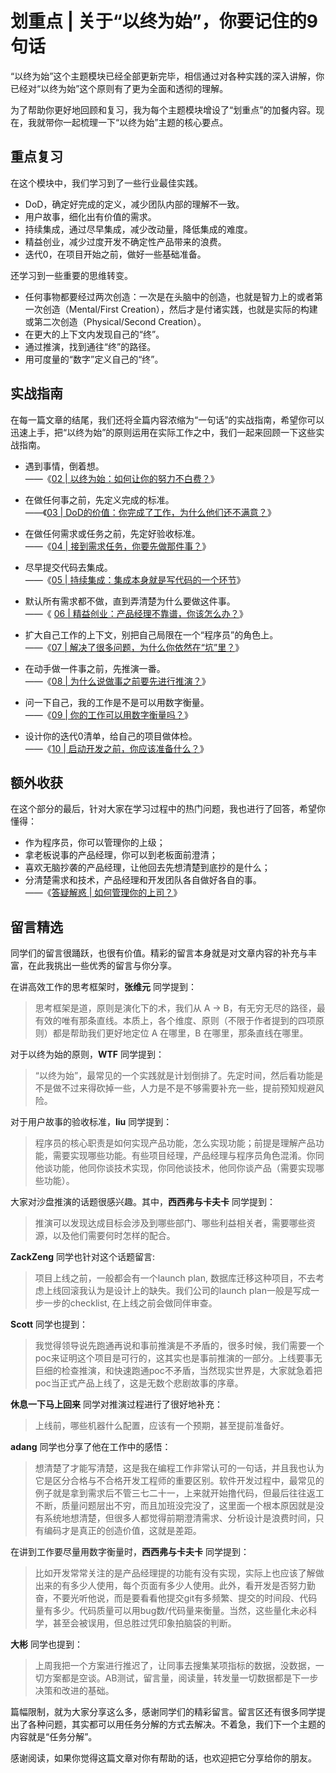 # 划重点 | 关于“以终为始”，你要记住的9句话
    

“以终为始”这个主题模块已经全部更新完毕，相信通过对各种实践的深入讲解，你已经对“以终为始”这个原则有了更为全面和透彻的理解。

为了帮助你更好地回顾和复习，我为每个主题模块增设了“划重点”的加餐内容。现在，我就带你一起梳理一下“以终为始”主题的核心要点。

## 重点复习

在这个模块中，我们学习到了一些行业最佳实践。

*   DoD，确定好完成的定义，减少团队内部的理解不一致。
*   用户故事，细化出有价值的需求。
*   持续集成，通过尽早集成，减少改动量，降低集成的难度。
*   精益创业，减少过度开发不确定性产品带来的浪费。
*   迭代0，在项目开始之前，做好一些基础准备。

还学习到一些重要的思维转变。

*   任何事物都要经过两次创造：一次是在头脑中的创造，也就是智力上的或者第一次创造（Mental/First Creation），然后才是付诸实践，也就是实际的构建或第二次创造（Physical/Second Creation）。
*   在更大的上下文内发现自己的“终”。
*   通过推演，找到通往“终”的路径。
*   用可度量的“数字”定义自己的“终”。

## 实战指南

在每一篇文章的结尾，我们还将全篇内容浓缩为“一句话”的实战指南，希望你可以迅速上手，把“以终为始”的原则运用在实际工作之中，我们一起来回顾一下这些实战指南。

*   遇到事情，倒着想。  
    ——《[02 | 以终为始：如何让你的努力不白费？](http://time.geekbang.org/column/article/74834)》
    
*   在做任何事之前，先定义完成的标准。  
    ——《[03 | DoD的价值：你完成了工作，为什么他们还不满意？](http://time.geekbang.org/column/article/74828)》
    
*   在做任何需求或任务之前，先定好验收标准。  
    ——《[04 | 接到需求任务，你要先做那件事？](http://time.geekbang.org/column/article/75100)》
    
*   尽早提交代码去集成。  
    ——《[05 | 持续集成：集成本身就是写代码的一个环节](http://time.geekbang.org/column/article/75977l)》
    
*   默认所有需求都不做，直到弄清楚为什么要做这件事。  
    ——《 [06 | 精益创业：产品经理不靠谱，你该怎么办？](http://time.geekbang.org/column/article/76260)》
    
*   扩大自己工作的上下文，别把自己局限在一个“程序员”的角色上。  
    ——《[07 | 解决了很多问题，为什么你依然在“坑”里？](http://time.geekbang.org/column/article/76567)》
    
*   在动手做一件事之前，先推演一番。  
    ——《[08 | 为什么说做事之前要先进行推演？](http://time.geekbang.org/column/article/76716)》
    
*   问一下自己，我的工作是不是可以用数字衡量。  
    ——《[09 | 你的工作可以用数字衡量吗？](http://time.geekbang.org/column/article/76929)》
    
*   设计你的迭代0清单，给自己的项目做体检。  
    ——《[10 | 启动开发之前，你应该准备什么？](http://time.geekbang.org/column/article/77294)》
    

## 额外收获

在这个部分的最后，针对大家在学习过程中的热门问题，我也进行了回答，希望你懂得：

*   作为程序员，你可以管理你的上级；
*   拿老板说事的产品经理，你可以到老板面前澄清；
*   喜欢无脑抄袭的产品经理，让他回去先想清楚到底抄的是什么；
*   分清楚需求和技术，产品经理和开发团队各自做好各自的事。  
    ——《[答疑解惑 | 如何管理你的上司？](http://time.geekbang.org/column/article/77752)》

## 留言精选

同学们的留言很踊跃，也很有价值。精彩的留言本身就是对文章内容的补充与丰富，在此我挑出一些优秀的留言与你分享。

在讲高效工作的思考框架时，**张维元** 同学提到：

> 思考框架是道，原则是演化下的术，我们从 A → B，有无穷无尽的路径，最有效的唯有那条直线。本质上，各个维度、原则（不限于作者提到的四项原则）都是帮助我们更好地定位 A 在哪里，B 在哪里，那条直线在哪里。

对于以终为始的原则，**WTF** 同学提到：

> “以终为始”，最常见的一个实践就是计划倒排了。先定时间，然后看功能是不是做不过来得砍掉一些，人力是不是不够需要补充一些，提前预知规避风险。

对于用户故事的验收标准，**liu** 同学提到：

> 程序员的核心职责是如何实现产品功能，怎么实现功能；前提是理解产品功能，需要实现哪些功能。有些项目经理，产品经理与程序员角色混淆。你同他谈功能，他同你谈技术实现，你同他谈技术，他同你谈产品（需要实现哪些功能）。

大家对沙盘推演的话题很感兴趣。其中，**西西弗与卡夫卡** 同学提到：

> 推演可以发现达成目标会涉及到哪些部门、哪些利益相关者，需要哪些资源，以及他们需要何时怎样的配合。

**ZackZeng** 同学也针对这个话题留言:

> 项目上线之前，一般都会有一个launch plan, 数据库迁移这种项目，不去考虑上线回滚我认为是设计上的缺失。我们公司的launch plan一般是写成一步一步的checklist, 在上线之前会做同伴审查。

**Scott** 同学也提到：

> 我觉得领导说先跑通再说和事前推演是不矛盾的，很多时候，我们需要一个poc来证明这个项目是可行的，这其实也是事前推演的一部分。上线要事无巨细的检查推演，和快速跑通poc不矛盾，当然现实世界是，大家就急着把poc当正式产品上线了，这是无数个悲剧故事的序章。

**休息一下马上回来** 同学对推演过程进行了很好地补充：

> 上线前，哪些机器什么配置，应该有一个预期，甚至提前准备好。

**adang** 同学也分享了他在工作中的感悟：

> 想清楚了才能写清楚，这是我在编程工作非常认可的一句话，并且我也认为它是区分合格与不合格开发工程师的重要区别。软件开发过程中，最常见的例子就是拿到需求后不管三七二十一，上来就开始撸代码，但最后往往返工不断，质量问题层出不穷，而且加班没完没了，这里面一个根本原因就是没有系统地想清楚，但很多人都觉得前期澄清需求、分析设计是浪费时间，只有编码才是真正的创造价值，这就是差距。

在讲到工作要尽量用数字衡量时，**西西弗与卡夫卡** 同学提到：

> 比如开发常常关注的是产品经理提的功能有没有实现，实际上也应该了解做出来的有多少人使用，每个页面有多少人使用。此外，看开发是否努力勤奋，不要光听他说，而是要看看他提交git有多频繁、提交的时间段、代码量有多少。代码质量可以用bug数/代码量来衡量。当然，这些量化未必科学，甚至会被误用，但总胜过凭印象拍脑袋的判断。

**大彬** 同学也提到：

> 上周我把一个方案进行推迟了，让同事去搜集某项指标的数据，没数据，一切方案都是空谈。AB测试，留言量，阅读量，转发量一切数据都是下一步决策和改进的基础。

篇幅限制，就为大家分享这么多，感谢同学们的精彩留言。留言区还有很多同学提出了各种问题，其实都可以用任务分解的方式去解决。不着急，我们下一个主题的内容就是“任务分解”。

感谢阅读，如果你觉得这篇文章对你有帮助的话，也欢迎把它分享给你的朋友。
    